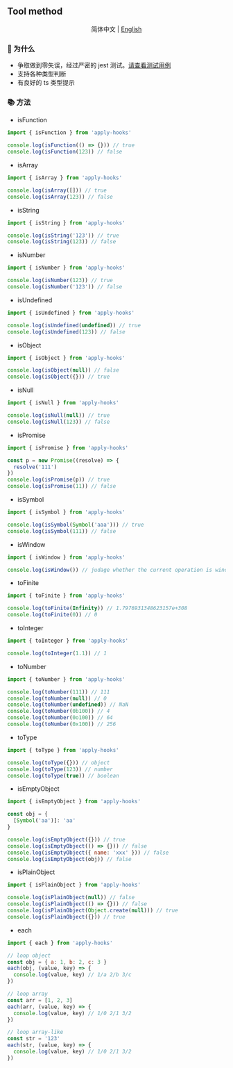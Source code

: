 ## Tool method

<div align='center'>

简体中文 | [English](https://github.com/a572251465/w-hooks/blob/main/packages/src/utils/README.md)

</div>

### 🔨 为什么

- 争取做到零失误，经过严密的 jest 测试。[请查看测试用例](https://github.com/a572251465/w-hooks/tree/main/__tests__)
- 支持各种类型判断
- 有良好的 ts 类型提示

### 📚 方法

- isFunction

```javascript
import { isFunction } from 'apply-hooks'

console.log(isFunction(() => {})) // true
console.log(isFunction(123)) // false
```

- isArray

```javascript
import { isArray } from 'apply-hooks'

console.log(isArray([])) // true
console.log(isArray(123)) // false
```

- isString

```javascript
import { isString } from 'apply-hooks'

console.log(isString('123')) // true
console.log(isString(123)) // false
```

- isNumber

```javascript
import { isNumber } from 'apply-hooks'

console.log(isNumber(123)) // true
console.log(isNumber('123')) // false
```

- isUndefined

```javascript
import { isUndefined } from 'apply-hooks'

console.log(isUndefined(undefined)) // true
console.log(isUndefined(123)) // false
```

- isObject

```javascript
import { isObject } from 'apply-hooks'

console.log(isObject(null)) // false
console.log(isObject({})) // true
```

- isNull

```javascript
import { isNull } from 'apply-hooks'

console.log(isNull(null)) // true
console.log(isNull(123)) // false
```

- isPromise

```javascript
import { isPromise } from 'apply-hooks'

const p = new Promise((resolve) => {
  resolve('111')
})
console.log(isPromise(p)) // true
console.log(isPromise(11)) // false
```

- isSymbol

```javascript
import { isSymbol } from 'apply-hooks'

console.log(isSymbol(Symbol('aaa'))) // true
console.log(isSymbol(111)) // false
```

- isWindow

```javascript
import { isWindow } from 'apply-hooks'

console.log(isWindow()) // judage whether the current operation is window
```

- toFinite

```javascript
import { toFinite } from 'apply-hooks'

console.log(toFinite(Infinity)) // 1.7976931348623157e+308
console.log(toFinite(0)) // 0
```

- toInteger

```javascript
import { toInteger } from 'apply-hooks'

console.log(toInteger(1.1)) // 1
```

- toNumber

```javascript
import { toNumber } from 'apply-hooks'

console.log(toNumber(111)) // 111
console.log(toNumber(null)) // 0
console.log(toNumber(undefined)) // NaN
console.log(toNumber(0b100)) // 4
console.log(toNumber(0o100)) // 64
console.log(toNumber(0x100)) // 256
```

- toType

```javascript
import { toType } from 'apply-hooks'

console.log(toType({})) // object
console.log(toType(123)) // number
console.log(toType(true)) // boolean
```

- isEmptyObject

```javascript
import { isEmptyObject } from 'apply-hooks'

const obj = {
  [Symbol('aa')]: 'aa'
}

console.log(isEmptyObject({})) // true
console.log(isEmptyObject(() => {})) // false
console.log(isEmptyObject({ name: 'xxx' })) // false
console.log(isEmptyObject(obj)) // false
```

- isPlainObject

```javascript
import { isPlainObject } from 'apply-hooks'

console.log(isPlainObject(null)) // false
console.log(isPlainObject(() => {})) // false
console.log(isPlainObject(Object.create(null))) // true
console.log(isPlainObject({})) // true
```

- each

```javascript
import { each } from 'apply-hooks'

// loop object
const obj = { a: 1, b: 2, c: 3 }
each(obj, (value, key) => {
  console.log(value, key) // 1/a 2/b 3/c
})

// loop array
const arr = [1, 2, 3]
each(arr, (value, key) => {
  console.log(value, key) // 1/0 2/1 3/2
})

// loop array-like
const str = '123'
each(str, (value, key) => {
  console.log(value, key) // 1/0 2/1 3/2
})
```
